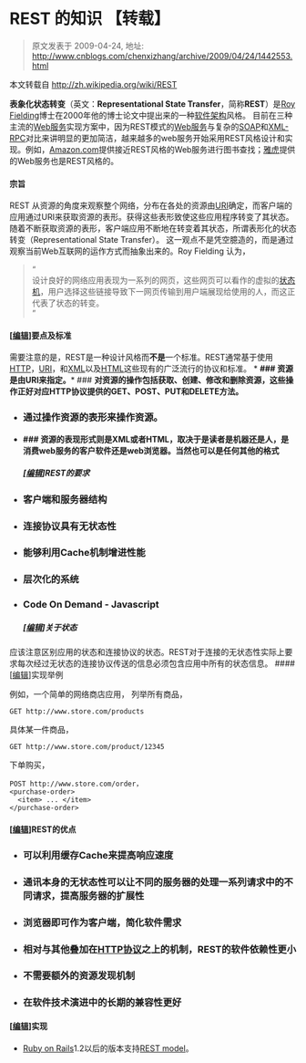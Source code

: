 # REST 的知识 【转载】 
> 原文发表于 2009-04-24, 地址: http://www.cnblogs.com/chenxizhang/archive/2009/04/24/1442553.html 


本文转载自 <http://zh.wikipedia.org/wiki/REST>

 **表象化状态转变**（英文：**Representational State Transfer**，简称**REST**）是[Roy Fielding](http://zh.wikipedia.org/w/index.php?title=Roy_Fielding&action=edit&redlink=1)博士在2000年他的博士论文中提出来的一种[软件架构](http://zh.wikipedia.org/w/index.php?title=%E8%BD%AF%E4%BB%B6%E6%9E%B6%E6%9E%84&variant=zh-cn)风格。 目前在三种主流的[Web服务](http://zh.wikipedia.org/w/index.php?title=Web%E6%9C%8D%E5%8A%A1&variant=zh-cn)实现方案中，因为REST模式的[Web服务](http://zh.wikipedia.org/w/index.php?title=Web%E6%9C%8D%E5%8A%A1&variant=zh-cn)与复杂的[SOAP](http://zh.wikipedia.org/w/index.php?title=SOAP&variant=zh-cn)和[XML-RPC](http://zh.wikipedia.org/w/index.php?title=XML-RPC&action=edit&redlink=1)对比来讲明显的更加简洁，越来越多的web服务开始采用REST风格设计和实现。例如，[Amazon.com](http://zh.wikipedia.org/w/index.php?title=Amazon.com&variant=zh-cn)提供接近REST风格的Web服务进行图书查找；[雅虎](http://zh.wikipedia.org/w/index.php?title=%E9%9B%85%E8%99%8E&variant=zh-cn)提供的Web服务也是REST风格的。  

 #### 宗旨

 REST 从资源的角度来观察整个网络，分布在各处的资源由[URI](http://zh.wikipedia.org/w/index.php?title=URI&variant=zh-cn)确定，而客户端的应用通过URI来获取资源的表形。获得这些表形致使这些应用程序转变了其状态。随着不断获取资源的表形，客户端应用不断地在转变着其状态，所谓表形化的状态转变（Representational State Transfer）。 这一观点不是凭空臆造的，而是通过观察当前Web互联网的运作方式而抽象出来的。Roy Fielding 认为， 
>  “  
> 设计良好的网络应用表现为一系列的网页，这些网页可以看作的虚拟的[状态机](http://zh.wikipedia.org/w/index.php?title=%E7%8A%B6%E6%80%81%E6%9C%BA&variant=zh-cn)，用户选择这些链接导致下一网页传输到用户端展现给使用的人，而这正代表了状态的转变。  
> ”
> 
> 

  #### [[编辑](http://zh.wikipedia.org/w/index.php?title=REST&action=edit&section=2)]要点及标准

 需要注意的是，REST是一种设计风格而**不是**一个标准。REST通常基于使用[HTTP](http://zh.wikipedia.org/w/index.php?title=HTTP&variant=zh-cn)，[URI](http://zh.wikipedia.org/w/index.php?title=URI&variant=zh-cn)，和[XML](http://zh.wikipedia.org/w/index.php?title=XML&variant=zh-cn)以及[HTML](http://zh.wikipedia.org/w/index.php?title=HTML&variant=zh-cn)这些现有的广泛流行的协议和标准。 * **### **资源是由URI来指定。***** ### **对资源的操作包括获取、创建、修改和删除资源，这些操作正好对应HTTP协议提供的GET、POST、PUT和DELETE方法。**

* ### **通过操作资源的表形来操作资源。**

* **### **资源的表现形式则是XML或者HTML，取决于是读者是机器还是人，是消费web服务的客户软件还是web浏览器。当然也可以是任何其他的格式****

  ##### [[编辑](http://zh.wikipedia.org/w/index.php?title=REST&action=edit&section=3)]REST的要求

 * ### **客户端和服务器结构**

* ### **连接协议具有无状态性**

* ### **能够利用Cache机制增进性能**

* ### **层次化的系统**

* ### **Code On Demand - Javascript**

  ##### [[编辑](http://zh.wikipedia.org/w/index.php?title=REST&action=edit&section=4)]关于状态

 应该注意区别应用的状态和连接协议的状态。REST对于连接的无状态性实际上要求每次经过无状态的连接协议传送的信息必须包含应用中所有的状态信息。  #### [[编辑](http://zh.wikipedia.org/w/index.php?title=REST&action=edit&section=5)]实现举例

 例如，一个简单的网络商店应用， 列举所有商品，
```
GET http://www.store.com/products

```

具体某一件商品，
```
GET http://www.store.com/product/12345

```

下单购买，
```
POST http://www.store.com/order，
<purchase-order>
  <item> ... </item>
</purchase-order>

```


#### [[编辑](http://zh.wikipedia.org/w/index.php?title=REST&action=edit&section=6)]REST的优点


* ### 可以利用缓存Cache来提高响应速度

* ### 通讯本身的无状态性可以让不同的服务器的处理一系列请求中的不同请求，提高服务器的扩展性

* ### 浏览器即可作为客户端，简化软件需求

* ### 相对与其他叠加在[HTTP协议](http://zh.wikipedia.org/w/index.php?title=%E8%B6%85%E6%96%87%E6%9C%AC%E4%BC%A0%E8%BE%93%E5%8D%8F%E8%AE%AE&variant=zh-cn)之上的机制，REST的软件依赖性更小

* ### 不需要额外的资源发现机制

* ### 在软件技术演进中的长期的兼容性更好



#### [[编辑](http://zh.wikipedia.org/w/index.php?title=REST&action=edit&section=7)]实现


* [Ruby on Rails](http://zh.wikipedia.org/w/index.php?title=Ruby_on_Rails&variant=zh-cn)1.2以后的版本支持[REST model](http://weblog.rubyonrails.org/2007/1/19/rails-1-2-rest-admiration-http-lovefest-and-utf-8-celebrations)。
































